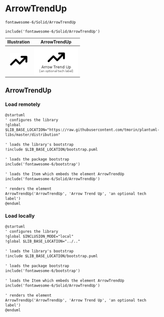 # ArrowTrendUp


```text
fontawesome-6/Solid/ArrowTrendUp
```

```text
include('fontawesome-6/Solid/ArrowTrendUp')
```



| Illustration | ArrowTrendUp |
| :---: | :---: |
| ![illustration for Illustration](../../fontawesome-6/Solid/ArrowTrendUp.png) | ![illustration for ArrowTrendUp](../../fontawesome-6/Solid/ArrowTrendUp.Local.png) |




## ArrowTrendUp

### Load remotely
```plantuml
@startuml
' configures the library
!global $LIB_BASE_LOCATION="https://raw.githubusercontent.com/tmorin/plantuml-libs/master/distribution"

' loads the library's bootstrap
!include $LIB_BASE_LOCATION/bootstrap.puml

' loads the package bootstrap
include('fontawesome-6/bootstrap')

' loads the Item which embeds the element ArrowTrendUp
include('fontawesome-6/Solid/ArrowTrendUp')

' renders the element
ArrowTrendUp('ArrowTrendUp', 'Arrow Trend Up', 'an optional tech label')
@enduml
```

### Load locally
```plantuml
@startuml
' configures the library
!global $INCLUSION_MODE="local"
!global $LIB_BASE_LOCATION="../.."

' loads the library's bootstrap
!include $LIB_BASE_LOCATION/bootstrap.puml

' loads the package bootstrap
include('fontawesome-6/bootstrap')

' loads the Item which embeds the element ArrowTrendUp
include('fontawesome-6/Solid/ArrowTrendUp')

' renders the element
ArrowTrendUp('ArrowTrendUp', 'Arrow Trend Up', 'an optional tech label')
@enduml
```

